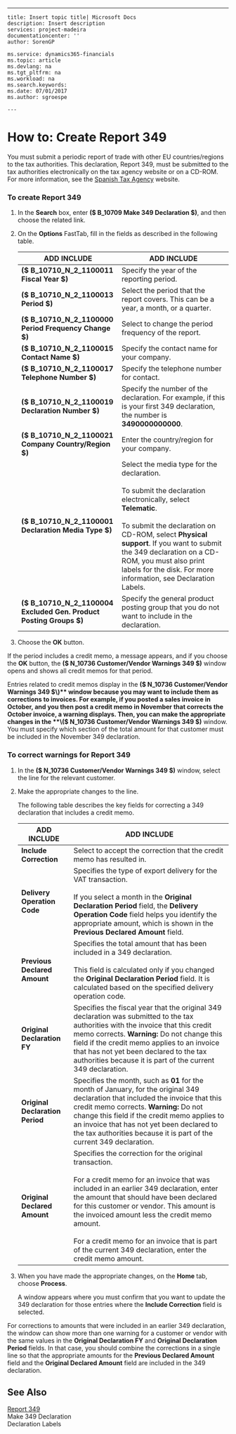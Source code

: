 ---
    title: Insert topic title| Microsoft Docs
    description: Insert description
    services: project-madeira
    documentationcenter: ''
    author: SorenGP

    ms.service: dynamics365-financials
    ms.topic: article
    ms.devlang: na
    ms.tgt_pltfrm: na
    ms.workload: na
    ms.search.keywords:
    ms.date: 07/01/2017
    ms.author: sgroespe

    ---
# How to: Create Report 349
You must submit a periodic report of trade with other EU countries\/regions to the tax authorities. This declaration, Report 349, must be submitted to the tax authorities electronically on the tax agency website or on a CD\-ROM. For more information, see the [Spanish Tax Agency](http://go.microsoft.com/fwlink/?LinkId=238181) website.  
  
### To create Report 349  
  
1.  In the **Search** box, enter **\($ B\_10709 Make 349 Declaration $\)**, and then choose the related link.  
  
2.  On the **Options** FastTab, fill in the fields as described in the following table.  
  
    |ADD INCLUDE<!--[!INCLUDE[bp_tablefield](../../ApplicationDesign/includes/bp_tablefield_md.md)]-->|ADD INCLUDE<!--[!INCLUDE[bp_tabledescription](../../ApplicationDesign/includes/bp_tabledescription_md.md)]-->|  
    |---------------------------------|---------------------------------------|  
    |**\($ B\_10710\_N\_2\_1100011 Fiscal Year $\)**|Specify the year of the reporting period.|  
    |**\($ B\_10710\_N\_2\_1100013 Period $\)**|Select the period that the report covers. This can be a year, a month, or a quarter.|  
    |**\($ B\_10710\_N\_2\_1100000 Period Frequency Change $\)**|Select to change the period frequency of the report.|  
    |**\($ B\_10710\_N\_2\_1100015 Contact Name $\)**|Specify the contact name for your company.|  
    |**\($ B\_10710\_N\_2\_1100017 Telephone Number $\)**|Specify the telephone number for contact.|  
    |**\($ B\_10710\_N\_2\_1100019 Declaration Number $\)**|Specify the number of the declaration. For example, if this is your first 349 declaration, the number is **3490000000000**.|  
    |**\($ B\_10710\_N\_2\_1100021 Company Country\/Region $\)**|Enter the country\/region for your company.|  
    |**\($ B\_10710\_N\_2\_1100001 Declaration Media Type $\)**|Select the media type for the declaration.<br /><br /> To submit the declaration electronically, select **Telematic**.<br /><br /> To submit the declaration on CD\-ROM, select **Physical support**. If you want to submit the 349 declaration on a CD\-ROM, you must also print labels for the disk. For more information, see Declaration Labels.|  
    |**\($ B\_10710\_N\_2\_1100004 Excluded Gen. Product Posting Groups $\)**|Specify the general product posting group that you do not want to include in the declaration.|  
  
3.  Choose the **OK** button.  
  
 If the period includes a credit memo, a message appears, and if you choose the **OK** button, the **\($ N\_10736 Customer\/Vendor Warnings 349 $\)** window opens and shows all credit memos for that period.  
  
 Entries related to credit memos display in the **\($ N\_10736 Customer\/Vendor Warnings 349 $\)** window because you may want to include them as corrections to invoices. For example, if you posted a sales invoice in October, and you then post a credit memo in November that corrects the October invoice, a warning displays. Then, you can make the appropriate changes in the **\($ N\_10736 Customer\/Vendor Warnings 349 $\)** window. You must specify which section of the total amount for that customer must be included in the November 349 declaration.  
  
### To correct warnings for Report 349  
  
1.  In the **\($ N\_10736 Customer\/Vendor Warnings 349 $\)** window, select the line for the relevant customer.  
  
2.  Make the appropriate changes to the line.  
  
     The following table describes the key fields for correcting a 349 declaration that includes a credit memo.  
  
    |ADD INCLUDE<!--[!INCLUDE[bp_tablefield](../../ApplicationDesign/includes/bp_tablefield_md.md)]-->|ADD INCLUDE<!--[!INCLUDE[bp_tabledescription](../../ApplicationDesign/includes/bp_tabledescription_md.md)]-->|  
    |---------------------------------|---------------------------------------|  
    |**Include Correction**|Select to accept the correction that the credit memo has resulted in.|  
    |**Delivery Operation Code**|Specifies the type of export delivery for the VAT transaction.<br /><br /> If you select a month in the **Original Declaration Period** field, the **Delivery Operation Code** field helps you identify the appropriate amount, which is shown in the **Previous Declared Amount** field.|  
    |**Previous Declared Amount**|Specifies the total amount that has been included in a 349 declaration.<br /><br /> This field is calculated only if you changed the **Original Declaration Period** field. It is calculated based on the specified delivery operation code.|  
    |**Original Declaration FY**|Specifies the fiscal year that the original 349 declaration was submitted to the tax authorities with the invoice that this credit memo corrects. **Warning:**  Do not change this field if the credit memo applies to an invoice that has not yet been declared to the tax authorities because it is part of the current 349 declaration.|  
    |**Original Declaration Period**|Specifies the month, such as **01** for the month of January, for the original 349 declaration that included the invoice that this credit memo corrects. **Warning:**  Do not change this field if the credit memo applies to an invoice that has not yet been declared to the tax authorities because it is part of the current 349 declaration.|  
    |**Original Declared Amount**|Specifies the correction for the original transaction.<br /><br /> For a credit memo for an invoice that was included in an earlier 349 declaration, enter the amount that should have been declared for this customer or vendor. This amount is the invoiced amount less the credit memo amount.<br /><br /> For a credit memo for an invoice that is part of the current 349 declaration, enter the credit memo amount.|  
  
3.  When you have made the appropriate changes, on the **Home** tab, choose **Process**.  
  
     A window appears where you must confirm that you want to update the 349 declaration for those entries where the **Include Correction** field is selected.  
  
 For corrections to amounts that were included in an earlier 349 declaration, the window can show more than one warning for a customer or vendor with the same values in the **Original Declaration FY** and **Original Declaration Period** fields. In that case, you should combine the corrections in a single line so that the appropriate amounts for the **Previous Declared Amount** field and the **Original Declared Amount** field are included in the 349 declaration.  
  
## See Also  
 [Report 349](../../LocalFunctionalityForMicrosoftDynamicsNav2016/Spain/report-349.md)   
 Make 349 Declaration   
 Declaration Labels